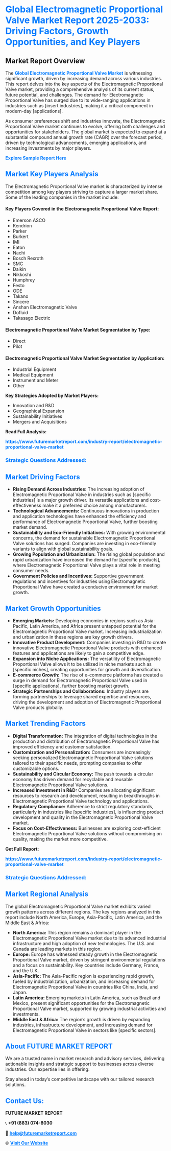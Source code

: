 <h1 style="color: #007BFF;">Global Electromagnetic Proportional Valve Market Report 2025-2033: Driving Factors, Growth Opportunities, and Key Players</h1>

<section id="overview">
<h2>Market Report Overview</h2>
<p>The <a href="https://www.futuremarketreport.com/industry-report/electromagnetic-proportional-valve-market" style="color: #007BFF; text-decoration: none;"><strong>Global Electromagnetic Proportional Valve Market</strong></a> is witnessing significant growth, driven by increasing demand across various industries. This report delves into the key aspects of the Electromagnetic Proportional Valve market, providing a comprehensive analysis of its current status, future potential, and challenges. The demand for Electromagnetic Proportional Valve has surged due to its wide-ranging applications in industries such as [insert industries], making it a critical component in modern-day [applications].</p>
<p>As consumer preferences shift and industries innovate, the Electromagnetic Proportional Valve market continues to evolve, offering both challenges and opportunities for stakeholders. The global market is expected to expand at a substantial compound annual growth rate (CAGR) over the forecast period, driven by technological advancements, emerging applications, and increasing investments by major players.</p>
</section>

<section id="overview">
<p><a href="https://www.futuremarketreport.com/request-sample/reportId=27638" style="color: #007BFF; text-decoration: none;"><strong>Explore Sample Report Here</strong></a></p>
</section>

<section id="key-players">
<h2 style="color: #007BFF;">Market Key Players Analysis</h2>
<p>The Electromagnetic Proportional Valve market is characterized by intense competition among key players striving to capture a larger market share. Some of the leading companies in the market include:</p>
<h4>Key Players Covered in the Electromagnetic Proportional Valve Report:</h4>
<ul><li>Emerson ASCO</li><li>Kendrion</li><li>Parker</li><li>Burkert</li><li>IMI</li><li>Eaton</li><li>Nachi</li><li>Bosch Rexroth</li><li>SMC</li><li>Daikin</li><li>Nikkoshi</li><li>Humphrey</li><li>Festo</li><li>ODE</li><li>Takano</li><li>Sincere</li><li>Anshan Electromagnetic Valve</li><li>Dofluid</li><li>Takasago Electric</li></ul>
<h4>Electromagnetic Proportional Valve Market Segmentation by Type:</h4>
<ul><li>Direct</li><li>Pilot</li></ul>

<h4>Electromagnetic Proportional Valve Market Segmentation by Application:</h4>
<ul><li>Industrial Equipment</li><li>Medical Equipment</li><li>Instrument and Meter</li><li>Other</li></ul>
<p><strong>Key Strategies Adopted by Market Players:</strong></p>
<ul>
<li>Innovation and R&D</li>
<li>Geographical Expansion</li>
<li>Sustainability Initiatives</li>
<li>Mergers and Acquisitions</li>
</ul>
</section>

<section>
<p><strong>Read Full Analysis: </strong></p><a href="https://www.futuremarketreport.com/industry-report/electromagnetic-proportional-valve-market" style="color: #007BFF; text-decoration: none;"><strong>https://www.futuremarketreport.com/industry-report/electromagnetic-proportional-valve-market</strong></a>
<h3 style="color: #007BFF;">Strategic Questions Addressed:</h3>
</section>

<section id="driving-factors">
<h2 style="color: #007BFF;">Market Driving Factors</h2>
<ul>
<li><strong>Rising Demand Across Industries:</strong> The increasing adoption of Electromagnetic Proportional Valve in industries such as [specific industries] is a major growth driver. Its versatile applications and cost-effectiveness make it a preferred choice among manufacturers.</li>
<li><strong>Technological Advancements:</strong> Continuous innovations in production and application technologies have enhanced the efficiency and performance of Electromagnetic Proportional Valve, further boosting market demand.</li>
<li><strong>Sustainability and Eco-Friendly Initiatives:</strong> With growing environmental concerns, the demand for sustainable Electromagnetic Proportional Valve solutions has surged. Companies are investing in eco-friendly variants to align with global sustainability goals.</li>
<li><strong>Growing Population and Urbanization:</strong> The rising global population and rapid urbanization have increased the demand for [specific products], where Electromagnetic Proportional Valve plays a vital role in meeting consumer needs.</li>
<li><strong>Government Policies and Incentives:</strong> Supportive government regulations and incentives for industries using Electromagnetic Proportional Valve have created a conducive environment for market growth.</li>
</ul>
</section>

<section id="growth-opportunities">
<h2 style="color: #007BFF;">Market Growth Opportunities</h2>
<ul>
<li><strong>Emerging Markets:</strong> Developing economies in regions such as Asia-Pacific, Latin America, and Africa present untapped potential for the Electromagnetic Proportional Valve market. Increasing industrialization and urbanization in these regions are key growth drivers.</li>
<li><strong>Innovative Product Development:</strong> Companies investing in R&D to create innovative Electromagnetic Proportional Valve products with enhanced features and applications are likely to gain a competitive edge.</li>
<li><strong>Expansion into Niche Applications:</strong> The versatility of Electromagnetic Proportional Valve allows it to be utilized in niche markets such as [specific niches], creating opportunities for growth and diversification.</li>
<li><strong>E-commerce Growth:</strong> The rise of e-commerce platforms has created a surge in demand for Electromagnetic Proportional Valve used in [specific applications], further boosting market growth.</li>
<li><strong>Strategic Partnerships and Collaborations:</strong> Industry players are forming partnerships to leverage shared expertise and resources, driving the development and adoption of Electromagnetic Proportional Valve products globally.</li>
</ul>
</section>

<section id="trending-factors">
<h2 style="color: #007BFF;">Market Trending Factors</h2>
<ul>
<li><strong>Digital Transformation:</strong> The integration of digital technologies in the production and distribution of Electromagnetic Proportional Valve has improved efficiency and customer satisfaction.</li>
<li><strong>Customization and Personalization:</strong> Consumers are increasingly seeking personalized Electromagnetic Proportional Valve solutions tailored to their specific needs, prompting companies to offer customizable options.</li>
<li><strong>Sustainability and Circular Economy:</strong> The push towards a circular economy has driven demand for recyclable and reusable Electromagnetic Proportional Valve solutions.</li>
<li><strong>Increased Investment in R&D:</strong> Companies are allocating significant resources to research and development, resulting in breakthroughs in Electromagnetic Proportional Valve technology and applications.</li>
<li><strong>Regulatory Compliance:</strong> Adherence to strict regulatory standards, particularly in industries like [specific industries], is influencing product development and quality in the Electromagnetic Proportional Valve market.</li>
<li><strong>Focus on Cost-Effectiveness:</strong> Businesses are exploring cost-efficient Electromagnetic Proportional Valve solutions without compromising on quality, making the market more competitive.</li>
</ul>
</section>

<section>
<p><strong>Get Full Report: </strong></p><a href="https://www.futuremarketreport.com/industry-report/electromagnetic-proportional-valve-market" style="color: #007BFF; text-decoration: none;"><strong>https://www.futuremarketreport.com/industry-report/electromagnetic-proportional-valve-market</strong></a>
<h3 style="color: #007BFF;">Strategic Questions Addressed:</h3>
</section>


<section id="regional-analysis">
<h2 style="color: #007BFF;">Market Regional Analysis</h2>
<p>The global Electromagnetic Proportional Valve market exhibits varied growth patterns across different regions. The key regions analyzed in this report include North America, Europe, Asia-Pacific, Latin America, and the Middle East & Africa:</p>
<ul>
<li><strong>North America:</strong> This region remains a dominant player in the Electromagnetic Proportional Valve market due to its advanced industrial infrastructure and high adoption of new technologies. The U.S. and Canada are leading markets in this region.</li>
<li><strong>Europe:</strong> Europe has witnessed steady growth in the Electromagnetic Proportional Valve market, driven by stringent environmental regulations and a focus on sustainability. Key countries include Germany, France, and the U.K.</li>
<li><strong>Asia-Pacific:</strong> The Asia-Pacific region is experiencing rapid growth, fueled by industrialization, urbanization, and increasing demand for Electromagnetic Proportional Valve in countries like China, India, and Japan.</li>
<li><strong>Latin America:</strong> Emerging markets in Latin America, such as Brazil and Mexico, present significant opportunities for the Electromagnetic Proportional Valve market, supported by growing industrial activities and investments.</li>
<li><strong>Middle East & Africa:</strong> The region’s growth is driven by expanding industries, infrastructure development, and increasing demand for Electromagnetic Proportional Valve in sectors like [specific sectors].</li>
</ul>
</section>

<footer>
<h2 style="color: #007BFF;">About FUTURE MARKET REPORT</h2>
<p>We are a trusted name in market research and advisory services, delivering actionable insights and strategic support to businesses across diverse industries. Our expertise lies in offering:</p>

<p>Stay ahead in today’s competitive landscape with our tailored research solutions.</p>

<h2 style="color: #007BFF;">Contact Us:</h2>
<p><strong>FUTURE MARKET REPORT</strong></p>
<p>📞 <strong>+91 (883) 074-8030</strong></p>
<p>📧 <strong><a href="mailto:help@futuremarketreport.com" style="color: #007BFF;">help@futuremarketreport.com</a></strong></p>
<p>🌐 <strong><a href="https://www.futuremarketreport.com/" style="color: #007BFF;">Visit Our Website</a></strong></p>
</footer>